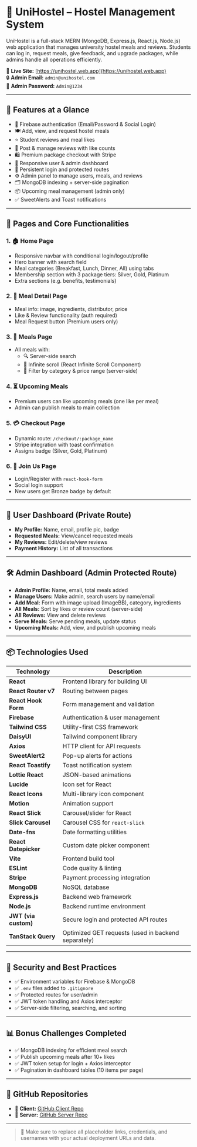 # 🏨 UniHostel – Hostel Management System

UniHostel is a full-stack MERN (MongoDB, Express.js, React.js, Node.js) web application that manages university hostel meals and reviews. Students can log in, request meals, give feedback, and upgrade packages, while admins handle all operations efficiently.

🔗 **Live Site:** [https://unihostel.web.app](https://unihostel.web.app)  
🔒 **Admin Email:** `admin@unihostel.com`  
🔑 **Admin Password:** `Admin@1234`

---

## 🚀 Features at a Glance

- 🔐 Firebase authentication (Email/Password & Social Login)
- 🍽️ Add, view, and request hostel meals
- ⭐ Student reviews and meal likes
- 💬 Post & manage reviews with like counts
- 🛍️ Premium package checkout with Stripe
- 👤 Responsive user & admin dashboard
- 🔄 Persistent login and protected routes
- ⚙️ Admin panel to manage users, meals, and reviews
- 🗂️ MongoDB indexing + server-side pagination
- 📦 Upcoming meal management (admin only)
- ✅ SweetAlerts and Toast notifications

---

## 📄 Pages and Core Functionalities

### 1. 🏠 Home Page
- Responsive navbar with conditional login/logout/profile
- Hero banner with search field
- Meal categories (Breakfast, Lunch, Dinner, All) using tabs
- Membership section with 3 package tiers: Silver, Gold, Platinum
- Extra sections (e.g. benefits, testimonials)

### 2. 🍲 Meal Detail Page
- Meal info: image, ingredients, distributor, price
- Like & Review functionality (auth required)
- Meal Request button (Premium users only)

### 3. 🍛 Meals Page
- All meals with:
  - 🔍 Server-side search
  - 🔄 Infinite scroll (React Infinite Scroll Component)
  - 🎯 Filter by category & price range (server-side)

### 4. ⏳ Upcoming Meals
- Premium users can like upcoming meals (one like per meal)
- Admin can publish meals to main collection

### 5. 💳 Checkout Page
- Dynamic route: `/checkout/:package_name`
- Stripe integration with toast confirmation
- Assigns badge (Silver, Gold, Platinum)

### 6. 👥 Join Us Page
- Login/Register with `react-hook-form`
- Social login support
- New users get Bronze badge by default

---

## 👤 User Dashboard (Private Route)

- **My Profile:** Name, email, profile pic, badge
- **Requested Meals:** View/cancel requested meals
- **My Reviews:** Edit/delete/view reviews
- **Payment History:** List of all transactions

---

## 🛠️ Admin Dashboard (Admin Protected Route)

- **Admin Profile:** Name, email, total meals added
- **Manage Users:** Make admin, search users by name/email
- **Add Meal:** Form with image upload (ImageBB), category, ingredients
- **All Meals:** Sort by likes or review count (server-side)
- **All Reviews:** View and delete reviews
- **Serve Meals:** Serve pending meals, update status
- **Upcoming Meals:** Add, view, and publish upcoming meals

---

## 📦 Technologies Used

| Technology             | Description                                           |
|------------------------|-------------------------------------------------------|
| **React**              | Frontend library for building UI                     |
| **React Router v7**    | Routing between pages                                |
| **React Hook Form**    | Form management and validation                       |
| **Firebase**           | Authentication & user management                     |
| **Tailwind CSS**       | Utility-first CSS framework                          |
| **DaisyUI**            | Tailwind component library                           |
| **Axios**              | HTTP client for API requests                         |
| **SweetAlert2**        | Pop-up alerts for actions                            |
| **React Toastify**     | Toast notification system                            |
| **Lottie React**       | JSON-based animations                                |
| **Lucide**             | Icon set for React                                   |
| **React Icons**        | Multi-library icon component                         |
| **Motion**             | Animation support                                    |
| **React Slick**        | Carousel/slider for React                            |
| **Slick Carousel**     | Carousel CSS for `react-slick`                       |
| **Date-fns**           | Date formatting utilities                            |
| **React Datepicker**   | Custom date picker component                         |
| **Vite**               | Frontend build tool                                  |
| **ESLint**             | Code quality & linting                               |
| **Stripe**             | Payment processing integration                       |
| **MongoDB**            | NoSQL database                                       |
| **Express.js**         | Backend web framework                                |
| **Node.js**            | Backend runtime environment                          |
| **JWT (via custom)**   | Secure login and protected API routes                |
| **TanStack Query**     | Optimized GET requests (used in backend separately)  |

---

## 🔐 Security and Best Practices

- ✅ Environment variables for Firebase & MongoDB
- ✅ `.env` files added to `.gitignore`
- ✅ Protected routes for user/admin
- ✅ JWT token handling and Axios interceptor
- ✅ Server-side filtering, searching, and sorting

---

## 📊 Bonus Challenges Completed

- ✅ MongoDB indexing for efficient meal search
- ✅ Publish upcoming meals after 10+ likes
- ✅ JWT token setup for login + Axios interceptor
- ✅ Pagination in dashboard tables (10 items per page)

---

## 📁 GitHub Repositories

- 🔗 **Client:** [GitHub Client Repo](https://github.com/ishoef/UniHostel_Client-Side)
- 🔗 **Server:** [GitHub Server Repo](https://github.com/ishoef/UniHostel-Server-side)

---

> 🔄 Make sure to replace all placeholder links, credentials, and usernames with your actual deployment URLs and data.
